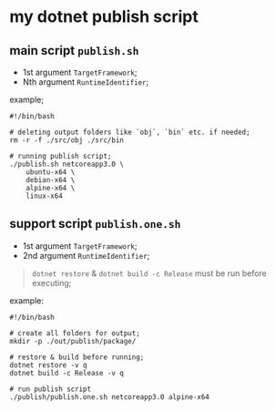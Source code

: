 # my dotnet publish script

## main script `publish.sh`

- 1st argument `TargetFramework`;
- Nth argument `RuntimeIdentifier`;

example;
```shell
#!/bin/bash

# deleting output folders like `obj`, `bin` etc. if needed;
rm -r -f ./src/obj ./src/bin

# running publish script;
./publish.sh netcoreapp3.0 \
    ubuntu-x64 \
    debian-x64 \
    alpine-x64 \
    linux-x64
```

## support script `publish.one.sh`

- 1st argument `TargetFramework`;
- 2nd argument `RuntimeIdentifier`;

> `dotnet restore` & `dotnet build -c Release` must be run before executing;

example:
```shell
#!/bin/bash

# create all folders for output;
mkdir -p ./out/publish/package/

# restore & build before running;
dotnet restore -v q
dotnet build -c Release -v q

# run publish script
./publish/publish.one.sh netcoreapp3.0 alpine-x64
```
